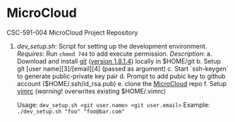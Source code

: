 MicroCloud
==========

CSC-591-004 MicroCloud Project Repository

 1. *dev_setup.sh*: Script for setting up the development environment. 
        *Requires*: Run `chmod 744` to add execute permission. 
        *Description*:
        a. Download and install [git][1] ([version 1.8.1.4][2]) locally in 
            $HOME/git
        b. Setup git [user name][3]/[email][4] (passed as argument)
        c. Start `ssh-keygen` to generate public-private key pair
        d. Prompt to add pubic key to github account ($HOME/.ssh/id_rsa.pub)
        e. clone the [MicroCloud][5] repo
        f. Setup [vimrc][6] (*warning*! overwrites existing $HOME/.vimrc)

    Usage:      `dev_setup.sh <git user.name> <git user.email>`
    Example:    `./dev_setup.sh "foo" "foo@bar.com"`

 [1]: http://code.google.com/p/git-core/downloads/list
 [2]: http://git-core.googlecode.com/files/git-1.8.1.4.tar.gz
 [3]: https://help.github.com/articles/setting-your-username-in-git
 [4]: https://help.github.com/articles/setting-your-email-in-git
 [5]: https://github.com/mschuma/MicroCloud
 [6]: http://vim.wikia.com/wiki/Open_vimrc_file
